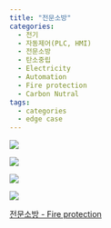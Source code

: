 ```yaml
---
title: "전문소방"
categories:
  - 전기
  - 자동제어(PLC, HMI)
  - 전문소방
  - 탄소중립
  - Electricity
  - Automation
  - Fire protection
  - Carbon Nutral
tags:
  - categories
  - edge case
---
```


<a href="https://blog.naver.com/PostList.nhn?blogId=seastory9&from=postList&categoryNo=195"><img src="https://seastory.github.io/YYtech/assets/images/C_00.jpg">

<a href="https://blog.naver.com/PostList.nhn?blogId=seastory9&from=postList&categoryNo=195"><img src="https://seastory.github.io/YYtech/assets/images/C_01.jpg">

<a href="https://blog.naver.com/PostList.nhn?blogId=seastory9&from=postList&categoryNo=195"><img src="https://seastory.github.io/YYtech/assets/images/C_02.jpg">

<a href="https://blog.naver.com/PostList.nhn?blogId=seastory9&from=postList&categoryNo=195"><img src="https://seastory.github.io/YYtech/assets/images/C_03.jpg">

<a href="https://blog.naver.com/PostList.nhn?blogId=seastory9&from=postList&categoryNo=195"> 전문소방 - Fire protection
